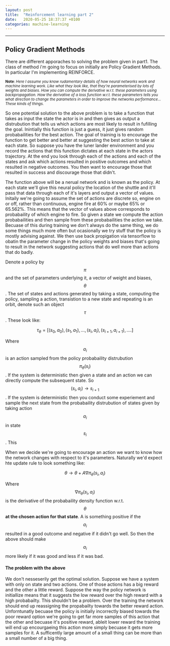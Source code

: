 ```yaml
---
layout: post
title:  "Reinforcement learning part 2"
date:   2020-05-25 18:37:37 +0100
categories: machine-learning
---
```


---

## Policy Gradient Methods

There are different apporaches to solving the problem given in part1. The class of method i'm going to focus on initially are Policy Gradient Methods. In particular I'm implementing REINFORCE.


<sup>__Note__: *Here I assume you know rudamentary details of how neural networks work and machine learning work. Like what they look like, that they're parameterised by lots of weights and biases. How you can compute the derivative w.r.t. these parameters using backpropagation. How the derivative of a loss function w.r.t. these parameters tells you what direction to change the parameters in order to improve the networks performance... These kinds of things.*</sup>


So one potential solution to the above problem is to take a function that takes as input the state the actor is in and then gives as output a distrubution that tells us which actions are most likely to result in fufilling the goal. Inintially this function is just a guess, it just gives random probabailities for the best action. The goal of training is to encourage the function to get better and better at suggesting the best action to take at each state. So suppose you have the luner lander environment and you record the actions that this function dictates at each state in the actors trajectory. At the end you look through each of the actions and each of the states and ask which actions resulted in positive outcomes and which resulted in negative outcomes. You then want to encourage those that resulted in success and discourage those that didn't.

The function above will be a nerual network and is known as the policy. At each state we'll give this neural policy the location of the shuttle and it'll pass that data through each of it's layers and output a vector of values. Initaily we're going to assume the set of actions are discrete so, engine on or off, rather than continuous, engine fire at 60% or maybe 65% or 65.562%. This means that the vector of values above corresponds to probabaility of which engine to fire. So given a state we compute the action probabailities and then sample from these probabailities the action we take. Becuase of this during training we don't always do the same thing, we do some things much more often but ocasionally we try stuff that the policy is mostly advising against. We then use back propigation via tensorflow to obatin the parameter change in the policy weights and biases that's going to result in the network suggesting actions that do well more than actions that do badly.

Denote a policy by $$\pi$$ and the set of parameters underlying it, a vector of weight and biases, $$\theta$$. The set of states and actions generated by taking a state, computing the policy, sampling a action, transistion to a new state and repeating is an orbit, denote such an object $$\tau$$. These look like:

$$\tau_{\theta} = [(s_{0}, a_{0}), (s_{1}, a_{1}), ..., (s_{i}, a_{i}), (s_{i+1}, a_{i+1}), ....]$$

Where $$a_{i}$$ is an action sampled from the policy probabaility distrubution $$\pi_{\theta}(s_{i})$$. If the system is deterministic then given a state and an action we can directly compute the subsequent state. So $$(s_{i}, a_{i}) \rightarrow s_{i+1}$$. If the system is deterministic then you conduct some experiement and sample the next state from the probabaility distrubution of states given by taking action $$a_{i}$$ in state $$s_{i}$$. This

When we decide we're going to encourage an action we want to know how the network changes with respect to it's parameters. Naturally we'd expect hte update rule to look something like:

$$
\theta \rightarrow \theta + A\nabla \pi_{\theta}(s_{i}, a_{i})
$$

Where $$\nabla \pi_{\theta}(s_{i}, a_{i})$$ is the derivative of the probabaility density function w.r.t. $$\theta$$ __at the chosen action for that state__. A is something positive if the $$a_{i}$$ resulted in a good outcome and negative if it didn't go well. So then the above should make $$a_{i}$$ more likely if it was good and less if it was bad.

#### The problem with the above

We don't nesseserily get the optimal solution. Suppose we have a system with only on state and two actions. One of those actions has a big reward and the other a little reward. Suppose the way the policy network is initiallize means that it suggests the low reward over the high reward with a high probabailty. This shouldn't  be a problem. Over the training the network should end up reassigning the propabailty towards the better reward action. Unforntunatly becuase the policy  is initially incorrectly biased towards the poor reward option we're going to get far more samples of this action that the other and becuase it's positive reward, ableit lower reward the training will end up encourgaeing this action more simply becuase it gets more samples for it. A sufficently large amount of a small thing can be more than a small number of a big thing. 




<!-- $$

\begin{aligned}
  & \phi(x,y) = \phi \left(\sum_{i=1}^n x_ie_i, \sum_{j=1}^n y_je_j \right)
  = \sum_{i=1}^n \sum_{j=1}^n x_i y_j \phi(e_i, e_j) = \\
  & (x_1, \ldots, x_n) \left( \begin{array}{ccc}
      \phi(e_1, e_1) & \cdots & \phi(e_1, e_n) \\
      \vdots & \ddots & \vdots \\
      \phi(e_n, e_1) & \cdots & \phi(e_n, e_n)
    \end{array} \right)
  \left( \begin{array}{c}
      y_1 \\
      \vdots \\
      y_n
    \end{array} \right)
\end{aligned}

$$ -->
